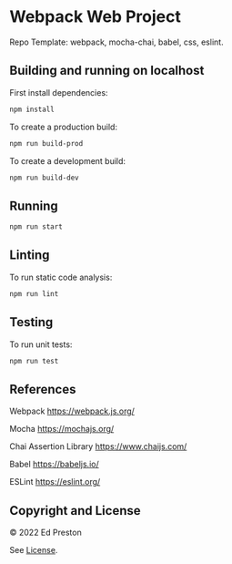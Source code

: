 # Webpack Web Project

Repo Template: webpack, mocha-chai, babel, css, eslint.

## Building and running on localhost

First install dependencies:

```sh
npm install
```

To create a production build:

```sh
npm run build-prod
```

To create a development build:

```sh
npm run build-dev
```

## Running

```sh
npm run start
```

## Linting

To run static code analysis:

```sh
npm run lint
```

## Testing

To run unit tests:

```sh
npm run test
```

## References

Webpack
https://webpack.js.org/

Mocha
https://mochajs.org/

Chai Assertion Library
https://www.chaijs.com/

Babel
https://babeljs.io/

ESLint
https://eslint.org/


## Copyright and License

© 2022 Ed Preston

See [License](LICENSE).
